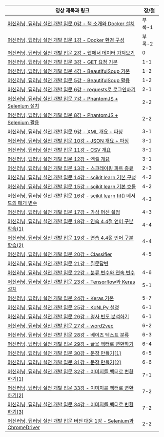 | 영상 제목과 링크 | 장/절 |
| ------------- | ----- |
| [머신러닝, 딥러닝 실전 개발 입문 0강 - 책 소개와 Docker 설치](https://www.youtube.com/watch?v=l_XFlB1Wwz8) | 부록-1 |
| [머신러닝, 딥러닝 실전 개발 입문 1강 - Docker 환경 구성](https://www.youtube.com/watch?v=vGrd5bSoBs8) | 부록-2 |
| [머신러닝, 딥러닝 실전 개발 입문 2강 - 웹에서 데이터 가져오기](https://www.youtube.com/watch?v=bObKmnvv7oQ) | 0 |
| [머신러닝, 딥러닝 실전 개발 입문 3강 - GET 요청 기본](https://www.youtube.com/watch?v=fZ9uDQbmObQ) | 1-1 |
| [머신러닝, 딥러닝 실전 개발 입문 4강 - BeautifulSoup 기본](https://www.youtube.com/watch?v=HtJMZo2NyMk) | 1-2 |
| [머신러닝, 딥러닝 실전 개발 입문 5강 - BeautifulSoup 활용](https://www.youtube.com/watch?v=ivf1I85pzw8) | 1-2 |
| [머신러닝, 딥러닝 실전 개발 입문 6강 - requests로 로그인하기](https://www.youtube.com/watch?v=qUXBigB269w) | 2-1 |
| [머신러닝, 딥러닝 실전 개발 입문 7강 - PhantomJS + Selenium 설치](https://www.youtube.com/watch?v=fYNHSYBtxZ0) | 2-2 |
| [머신러닝, 딥러닝 실전 개발 입문 8강 - PhantomJS + Selenium 활용](https://www.youtube.com/watch?v=6wG4lSB76Q0) | 2-2 |
| [머신러닝, 딥러닝 실전 개발 입문 9강 - XML 개요 + 파싱](https://www.youtube.com/watch?v=wl06FqCN4UM) | 3-1 | 
| [머신러닝, 딥러닝 실전 개발 입문 10강 - JSON 개요 + 파싱](https://www.youtube.com/watch?v=4iTqP3GJV7U) | 3-1 |
| [머신러닝, 딥러닝 실전 개발 입문 11강 - CSV 개요](https://www.youtube.com/watch?v=dmwBi_JiYMs) | 3-1 |
| [머신러닝, 딥러닝 실전 개발 입문 12강 - 엑셀 개요](https://www.youtube.com/watch?v=Zloi5QmpPwA) | 3-1 |
| [머신러닝, 딥러닝 실전 개발 입문 13강 - 스크레이핑 파트 종료](https://www.youtube.com/watch?v=AGekmnpSft0) | 2-3 |
| [머신러닝, 딥러닝 실전 개발 입문 14강 - scikit learn 기본 구성](https://www.youtube.com/watch?v=a_F6Zu2-B1k) | 4-2 |
| [머신러닝, 딥러닝 실전 개발 입문 15강 - scikit learn 기본 흐름](https://www.youtube.com/watch?v=W6FNqA-lzwc) | 4-2 |
| [머신러닝, 딥러닝 실전 개발 입문 16강 - scikit learn fit() 메서드의 매개 변수](https://www.youtube.com/watch?v=3mQFR14zaB4) | 4-3 |
| [머신러닝, 딥러닝 실전 개발 입문 17강 - 가상 머신 설정](https://www.youtube.com/watch?v=zKzYzkc-pgU) | 4-3 |
| [머신러닝, 딥러닝 실전 개발 입문 18강 - 연습 4.4절 언어 구분 학습(1)](https://www.youtube.com/watch?v=TM84SRPNUk4) | 4-4 |
| [머신러닝, 딥러닝 실전 개발 입문 19강 - 연습 4.4절 언어 구분 학습(2)](https://www.youtube.com/watch?v=lyqo4CC7a-4) | 4-4 |
| [머신러닝, 딥러닝 실전 개발 입문 20강 - Classifier](https://www.youtube.com/watch?v=mH6Y3VHBhJI) | 4-5 |
| [머신러닝, 딥러닝 실전 개발 입문 21강 - 질문답변](https://www.youtube.com/watch?v=6WyjiwplIVI) | | 
| [머신러닝, 딥러닝 실전 개발 입문 22강 - 분류 변수와 연속 변수](https://www.youtube.com/watch?v=tP0Sz_itit0) | 4-6 |
| [머신러닝, 딥러닝 실전 개발 입문 23강 - Tensorflow와 Keras 설치](https://www.youtube.com/watch?v=vLgtE11nrWo) | 5-1 |
| [머신러닝, 딥러닝 실전 개발 입문 24강 - Keras 기본](https://www.youtube.com/watch?v=_eIGBgJkr0M) | 5-7 |
| [머신러닝, 딥러닝 실전 개발 입문 25강 - KoNLPy 설정](https://www.youtube.com/watch?v=musjokxP7pQ) | 6-1 |
| [머신러닝, 딥러닝 실전 개발 입문 26강 - 명사 빈도 분석하기](https://www.youtube.com/watch?v=WUNLEvx7okI) | 6-1 |
| [머신러닝, 딥러닝 실전 개발 입문 27강 - word2vec](https://www.youtube.com/watch?v=MvPKBmnG-WQ) | 6-2 |
| [머신러닝, 딥러닝 실전 개발 입문 28강 - 베이즈 텍스트 분류](https://www.youtube.com/watch?v=0aNcoDvJy-g) | 6-3 |
| [머신러닝, 딥러닝 실전 개발 입문 29강 - 글을 벡터로 변환하기](https://www.youtube.com/watch?v=bPNkzqXSnbE) | 6-4 |
| [머신러닝, 딥러닝 실전 개발 입문 30강 - 문장 만들기[1]](https://www.youtube.com/watch?v=Ar_hDlAkVko) | 6-5 |
| [머신러닝, 딥러닝 실전 개발 입문 31강 - 문장 만들기[2]](https://www.youtube.com/watch?v=l67Lgk9A6wQ) | 6-6 |
| [머신러닝, 딥러닝 실전 개발 입문 32강 - 이미지를 벡터로 변환하기[1]](https://www.youtube.com/watch?v=NgwYlkBBDkU) | 7-1 |
| [머신러닝, 딥러닝 실전 개발 입문 33강 - 이미지를 벡터로 변환하기[2]](https://www.youtube.com/watch?v=DtHT65zmXik) | 7-2 |
| [머신러닝, 딥러닝 실전 개발 입문 34강 - 이미지를 벡터로 변환하기[3]](https://www.youtube.com/watch?v=GhK5obfE9Kw) | 7-2 |
| [머신러닝, 딥러닝 실전 개발 입문 버전 대응 1강 - Selenium과 ChromeDriver](https://www.youtube.com/watch?v=9164BXkMofs) | 2-2 |